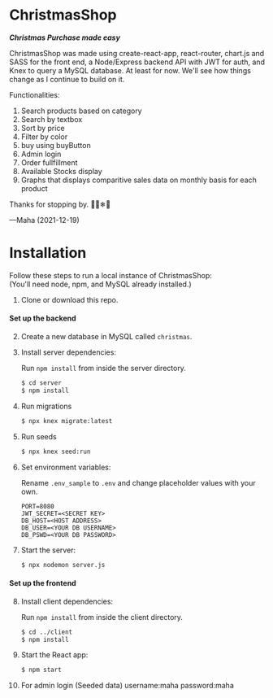 # ChristmasShop
***Christmas Purchase made easy***

ChristmasShop was made using create-react-app, react-router, chart.js and SASS for the front end, a Node/Express backend API with JWT for auth, and Knex to query a MySQL database. At least for now. We'll see how things change as I continue to build on it.

Functionalities:
 1. Search products based on category
 2. Search by textbox
 3. Sort by price
 4. Filter by color
 5. buy using buyButton 
 6. Admin login
 6. Order fullfillment
 7. Available Stocks display
 8. Graphs that displays comparitive sales data on monthly basis for each product

Thanks for stopping by. 🎅🎄❄🎁

—Maha (2021-12-19)


# Installation

Follow these steps to run a local instance of ChristmasShop:  
(You'll need node, npm, and MySQL already installed.)

1. Clone or download this repo.
#### Set up the backend
2. Create a new database in MySQL called `christmas`.
3. Install server dependencies:  
   
   Run `npm install` from inside the server directory.
   ```bash    
   $ cd server
   $ npm install
   ```
4. Run migrations
   ```bash
   $ npx knex migrate:latest
   ```
5. Run seeds
   ```bash
   $ npx knex seed:run
   ```
6. Set environment variables:  
   
   Rename `.env_sample` to `.env` and change placeholder values with your own.
   ```shell
   PORT=8080
   JWT_SECRET=<SECRET KEY>
   DB_HOST=<HOST ADDRESS>
   DB_USER=<YOUR DB USERNAME>
   DB_PSWD=<YOUR DB PASSWORD>
   ```
 
7. Start the server:
   ```bash
   $ npx nodemon server.js
   ```
#### Set up the frontend
8. Install client dependencies:  
   
   Run `npm install` from inside the client directory.
   ```bash    
   $ cd ../client
   $ npm install
   ```
9. Start the React app:
    ```bash
    $ npm start
    ```
10. For admin login (Seeded data)
    username:maha
    password:maha